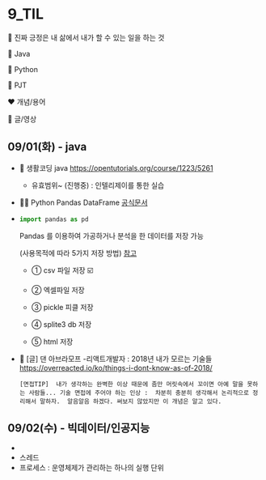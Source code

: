 # 9_TIL

:apple: 진짜 긍정은 내 삶에서 내가 할 수 있는 일을 하는 것

:black_heart: Java

:green_heart: Python

:handshake: PJT

:heart: 개념/용어

:blue_heart: 글/영상



## 09/01(화) - java

* :black_heart: 생활코딩 java https://opentutorials.org/course/1223/5261
  
  * 유효범위~ (진행중) : 인텔리제이를 통한 실습
  
* :handshake::green_heart: Python  Pandas DataFrame [공식문서](https://pandas.pydata.org/pandas-docs/stable/reference/api/pandas.DataFrame.head.html)

* ```python
  import pandas as pd
  ```

   Pandas 를 이용하여 가공하거나 분석을 한 데이터를 저장 가능

  (사용목적에 따라 5가지 저장 방법) [참고](https://tariat.tistory.com/583)

  - ① csv 파일 저장 :ballot_box_with_check:

  - ② 엑셀파일 저장

  - ③ pickle 피클 저장

  - ④  splite3 db 저장

  - ⑤ html 저장

* :blue_heart: ​[글] 댄 아브라모프 -리액트개발자 : 2018년 내가 모르는 기술들  https://overreacted.io/ko/things-i-dont-know-as-of-2018/

  ```
  [면접TIP]  내가 생각하는 완벽한 이상 때문에 좀만 머릿속에서 꼬이면 아예 말을 못하는 사람들... 기술 면접에 주어야 하는 인상 :  차분히 충분히 생각해서 논리적으로 정리해서 말하자.  알음알음 하겠다. 써보지 않았지만 이 개념은 알고 있다.
  ```






## 09/02(수) - 빅데이터/인공지능

- 
- 스레드 
- 프로세스 : 운영체제가 관리하는 하나의 실행 단위

